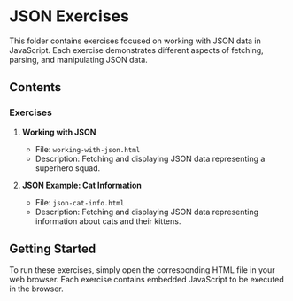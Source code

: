 # JSON Exercises

This folder contains exercises focused on working with JSON data in JavaScript. Each exercise demonstrates different aspects of fetching, parsing, and manipulating JSON data.

## Contents

### Exercises

1. **Working with JSON**
   - File: `working-with-json.html`
   - Description: Fetching and displaying JSON data representing a superhero squad.

2. **JSON Example: Cat Information**
   - File: `json-cat-info.html`
   - Description: Fetching and displaying JSON data representing information about cats and their kittens.

## Getting Started

To run these exercises, simply open the corresponding HTML file in your web browser. Each exercise contains embedded JavaScript to be executed in the browser.

